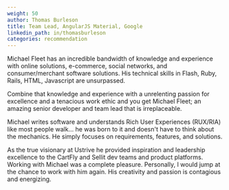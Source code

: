 ```yaml
---
weight: 50
author: Thomas Burleson
title: Team Lead, AngularJS Material, Google
linkedin_path: in/thomasburleson
categories: recommendation
---
```


Michael Fleet has an incredible bandwidth of knowledge and experience with online solutions, e-commerce, social networks, and consumer/merchant software solutions. His technical skills in Flash, Ruby, Rails, HTML, Javascript are unsurpassed.

Combine that knowledge and experience with a unrelenting passion for excellence and a tenacious work ethic and you get Michael Fleet; an amazing senior developer and team lead that is irreplaceable.

Michael writes software and understands Rich User Experiences (RUX/RIA) like most people walk... he was born to it and doesn't have to think about the mechanics. He simply focuses on requirements, features, and solutions.

As the true visionary at Ustrive he provided inspiration and leadership excellence to the CartFly and Sellit dev teams and product platforms. Working with Michael was a complete pleasure. Personally, I would jump at the chance to work with him again. His creativity and passion is contagious and energizing.

